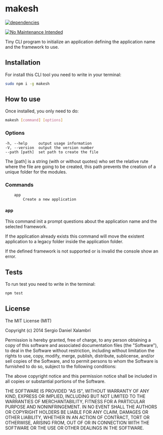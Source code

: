 # makesh
[![dependencies](https://david-dm.org/sergiodxa/makesh.png)](https://david-dm.org/sergiodxa/makesh)

[![No Maintenance Intended](http://unmaintained.tech/badge.svg)](http://unmaintained.tech/)

Tiny CLI program to initialize an application defining the application name and the framework to use.

## Installation
For install this CLI tool you need to write in your terminal:

```bash
sudo npm i -g makesh
```

## How to use
Once installed, you only need to do:

```bash
makesh [command] [options]
```

### Options
```
-h, --help     output usage information
-V, --version  output the version number
--path [path]  set path to create the file
```

The [path] is a string (with or without quotes) who set the relative rute where the file are going to be created, this path prevents the creation of a unique folder for the modules.

### Commands
```
	app
		Create a new application
```

#### app
This command init a prompt questions about the application name and the selected framework.

If the application already exists this command will move the existent application to a legacy folder inside the application folder.

If the defined framework is not supported or is invalid the console show an error.

## Tests
To run test you need to write in the terminal:

```bash
npm test
```

## License

The MIT License (MIT)

Copyright (c) 2014 Sergio Daniel Xalambrí

Permission is hereby granted, free of charge, to any person obtaining a copy of this software and associated documentation files (the "Software"), to deal in the Software without restriction, including without limitation the rights to use, copy, modify, merge, publish, distribute, sublicense, and/or sell copies of the Software, and to permit persons to whom the Software is furnished to do so, subject to the following conditions:

The above copyright notice and this permission notice shall be included in all copies or substantial portions of the Software.

THE SOFTWARE IS PROVIDED "AS IS", WITHOUT WARRANTY OF ANY KIND, EXPRESS OR IMPLIED, INCLUDING BUT NOT LIMITED TO THE WARRANTIES OF MERCHANTABILITY, FITNESS FOR A PARTICULAR PURPOSE AND NONINFRINGEMENT. IN NO EVENT SHALL THE AUTHORS OR COPYRIGHT HOLDERS BE LIABLE FOR ANY CLAIM, DAMAGES OR OTHER LIABILITY, WHETHER IN AN ACTION OF CONTRACT, TORT OR OTHERWISE, ARISING FROM, OUT OF OR IN CONNECTION WITH THE SOFTWARE OR THE USE OR OTHER DEALINGS IN THE SOFTWARE.
